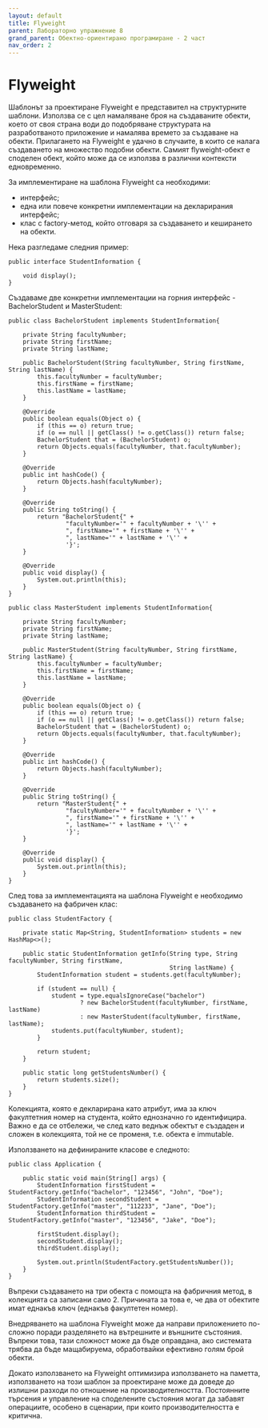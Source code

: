 ```yaml
---
layout: default
title: Flyweight
parent: Лабораторно упражнение 8
grand_parent: Обектно-ориентирано програмиране - 2 част
nav_order: 2
---
```


# Flyweight

Шаблонът за проектиране Flyweight е представител на структурните шаблони. Използва се с цел намаляване броя на създаваните обекти, което от своя страна води до подобряване структурата на разработваното приложение и намалява времето за създаване на обекти. Прилагането на Flyweight е удачно в случаите, в които се налага създаването на множество подобни обекти. Самият flyweight-обект е споделен обект, който може да се използва в различни контексти едновременно.

За имплементиране на шаблона Flyweight са необходими:

- интерфейс;
- една или повече конкретни имплементации на декларирания интерфейс;
- клас с factory-метод, който отговаря за създаването и кеширането на обекти.

Нека разгледаме следния пример:

```
public interface StudentInformation {

    void display();
}
```

Създаваме две конкретни имплементации на горния интерфейс - BachelorStudent и MasterStudent: 

```
public class BachelorStudent implements StudentInformation{

    private String facultyNumber;
    private String firstName;
    private String lastName;

    public BachelorStudent(String facultyNumber, String firstName, String lastName) {
        this.facultyNumber = facultyNumber;
        this.firstName = firstName;
        this.lastName = lastName;
    }

    @Override
    public boolean equals(Object o) {
        if (this == o) return true;
        if (o == null || getClass() != o.getClass()) return false;
        BachelorStudent that = (BachelorStudent) o;
        return Objects.equals(facultyNumber, that.facultyNumber);
    }

    @Override
    public int hashCode() {
        return Objects.hash(facultyNumber);
    }

    @Override
    public String toString() {
        return "BachelorStudent{" +
                "facultyNumber='" + facultyNumber + '\'' +
                ", firstName='" + firstName + '\'' +
                ", lastName='" + lastName + '\'' +
                '}';
    }

    @Override
    public void display() {
        System.out.println(this);
    }
}
```

```
public class MasterStudent implements StudentInformation{

    private String facultyNumber;
    private String firstName;
    private String lastName;

    public MasterStudent(String facultyNumber, String firstName, String lastName) {
        this.facultyNumber = facultyNumber;
        this.firstName = firstName;
        this.lastName = lastName;
    }

    @Override
    public boolean equals(Object o) {
        if (this == o) return true;
        if (o == null || getClass() != o.getClass()) return false;
        BachelorStudent that = (BachelorStudent) o;
        return Objects.equals(facultyNumber, that.facultyNumber);
    }

    @Override
    public int hashCode() {
        return Objects.hash(facultyNumber);
    }

    @Override
    public String toString() {
        return "MasterStudent{" +
                "facultyNumber='" + facultyNumber + '\'' +
                ", firstName='" + firstName + '\'' +
                ", lastName='" + lastName + '\'' +
                '}';
    }

    @Override
    public void display() {
        System.out.println(this);
    }
}
```

След това за имплементацията на шаблона Flyweight е необходимо създаването на фабричен клас:

```
public class StudentFactory {

    private static Map<String, StudentInformation> students = new HashMap<>();

    public static StudentInformation getInfo(String type, String facultyNumber, String firstName,
                                             String lastName) {
        StudentInformation student = students.get(facultyNumber);

        if (student == null) {
            student = type.equalsIgnoreCase("bachelor")
                    ? new BachelorStudent(facultyNumber, firstName, lastName)
                    : new MasterStudent(facultyNumber, firstName, lastName);
            students.put(facultyNumber, student);
        }

        return student;
    }

    public static long getStudentsNumber() {
        return students.size();
    }
}
```

Колекцията, която е декларирана като атрибут, има за ключ факултетния номер на студента, който еднозначно го идентифицира. Важно е да се отбележи, че след като веднъж обектът е създаден и сложен в колекцията, той не се променя, т.е. обекта е immutable.

Използването на дефинираните класове е следното:

```
public class Application {

    public static void main(String[] args) {
        StudentInformation firstStudent = StudentFactory.getInfo("bachelor", "123456", "John", "Doe");
        StudentInformation secondStudent = StudentFactory.getInfo("master", "112233", "Jane", "Doe");
        StudentInformation thirdStudent = StudentFactory.getInfo("master", "123456", "Jake", "Doe");

        firstStudent.display();
        secondStudent.display();
        thirdStudent.display();

        System.out.println(StudentFactory.getStudentsNumber());
    }
}
```

Въпреки създаването на три обекта с помощта на фабричния метод, в колекцията са записани само 2. Причината за това е, че два от обектите имат еднакъв ключ (еднакъв факултетен номер).


Внедряването на шаблона Flyweight може да направи приложението по-сложно поради разделянето на вътрешните и външните състояния. Въпреки това, тази сложност може да бъде оправдана, ако системата трябва да бъде мащабируема, обработвайки ефективно голям брой обекти.

Докато използването на Flyweight оптимизира използването на паметта, използването на този шаблон за проектиране може да доведе до излишни разходи по отношение на производителността. Постоянните търсения и управление на споделените състояния могат да забавят операциите, особено в сценарии, при които производителността е критична.




